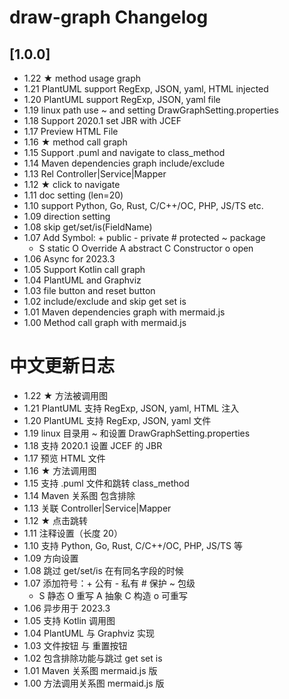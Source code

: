 <!-- Keep a Changelog guide -> https://keepachangelog.com -->

# draw-graph Changelog

## [1.0.0]

- 1.22 ★ method usage graph
- 1.21 PlantUML support RegExp, JSON, yaml, HTML injected
- 1.20 PlantUML support RegExp, JSON, yaml file
- 1.19 linux path use ~ and setting DrawGraphSetting.properties
- 1.18 Support 2020.1 set JBR with JCEF
- 1.17 Preview HTML File
- 1.16 ★ method call graph
- 1.15 Support .puml and navigate to class_method
- 1.14 Maven dependencies graph include/exclude
- 1.13 Rel Controller|Service|Mapper
- 1.12 ★ click to navigate
- 1.11 doc setting (len=20)
- 1.10 support Python, Go, Rust, C/C++/OC, PHP, JS/TS etc.
- 1.09 direction setting
- 1.08 skip get/set/is(FieldName)
- 1.07 Add Symbol: + public - private # protected ~ package
  - S static O Override A abstract C Constructor o open
- 1.06 Async for 2023.3
- 1.05 Support Kotlin call graph
- 1.04 PlantUML and Graphviz
- 1.03 file button and reset button
- 1.02 include/exclude and skip get set is
- 1.01 Maven dependencies graph with mermaid.js
- 1.00 Method call graph with mermaid.js

# 中文更新日志

- 1.22 ★ 方法被调用图
- 1.21 PlantUML 支持 RegExp, JSON, yaml, HTML 注入
- 1.20 PlantUML 支持 RegExp, JSON, yaml 文件
- 1.19 linux 目录用 ~ 和设置 DrawGraphSetting.properties
- 1.18 支持 2020.1 设置 JCEF 的 JBR
- 1.17 预览 HTML 文件
- 1.16 ★ 方法调用图
- 1.15 支持 .puml 文件和跳转 class_method
- 1.14 Maven 关系图 包含排除
- 1.13 关联 Controller|Service|Mapper
- 1.12 ★ 点击跳转
- 1.11 注释设置（长度 20）
- 1.10 支持 Python, Go, Rust, C/C++/OC, PHP, JS/TS 等
- 1.09 方向设置
- 1.08 跳过 get/set/is 在有同名字段的时候
- 1.07 添加符号：+ 公有 - 私有 # 保护 ~ 包级
  - S 静态 O 重写 A 抽象 C 构造 o 可重写
- 1.06 异步用于 2023.3
- 1.05 支持 Kotlin 调用图
- 1.04 PlantUML 与 Graphviz 实现
- 1.03 文件按钮 与 重置按钮
- 1.02 包含排除功能与跳过 get set is
- 1.01 Maven 关系图 mermaid.js 版
- 1.00 方法调用关系图 mermaid.js 版